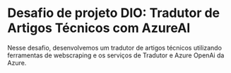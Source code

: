 # Desafio de projeto DIO: Tradutor de Artigos Técnicos com AzureAI

Nesse desafio, desenvolvemos um tradutor de artigos técnicos utilizando ferramentas de webscraping e os serviços de Tradutor e Azure OpenAi da Azure.
